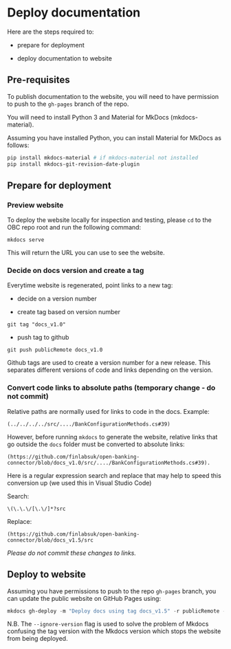 # Deploy documentation

Here are the steps required to:

- prepare for deployment 

- deploy documentation to website

## Pre-requisites

To publish documentation to the website, you will need to have permission to push to the `gh-pages` branch of the repo.

You will need to install Python 3 and Material for MkDocs (mkdocs-material).

Assuming you have installed Python, you can install Material for MkDocs as follows:

```powershell
pip install mkdocs-material # if mkdocs-material not installed
pip install mkdocs-git-revision-date-plugin
```

## Prepare for deployment

### Preview website

To deploy the website locally for inspection and testing, please `cd` to the OBC repo root and run the following command:
```
mkdocs serve
```
This will return the URL you can use to see the website.


### Decide on docs version and create a tag

Everytime website is regenerated, point links to a new tag:

- decide on a version number

- create tag based on version number

```
git tag "docs_v1.0"
```

- push tag to github
```
git push publicRemote docs_v1.0
```


Github tags are used to create a version number for a new release. This separates different versions of code and links depending on the version. 

### Convert code links to absolute paths (temporary change - do not commit)

Relative paths are normally used for links to code in the docs. Example:
```
(../../../../src/..../BankConfigurationMethods.cs#39)
```

However, before running `mkdocs` to generate the website, relative links that go outside the `docs` folder must be converted to absolute links:
```
(https://github.com/finlabsuk/open-banking-connector/blob/docs_v1.0/src/..../BankConfigurationMethods.cs#39).
```

Here is a regular expression search and replace that may help to speed this conversion up (we used this in Visual Studio Code)

Search:
```
\(\.\.\/[\.\/]*?src
```

Replace:
```
(https://github.com/finlabsuk/open-banking-connector/blob/docs_v1.5/src
```

*Please do not commit these changes to links.*

## Deploy to website 

Assuming you have permissions to push to the repo `gh-pages` branch, you can update the public website on GitHub Pages using:
```powershell
mkdocs gh-deploy -m "Deploy docs using tag docs_v1.5" -r publicRemote --ignore-version # adjust commit message and remote as required 
```

N.B. The ```--ignore-version```
flag is used to solve the problem of Mkdocs confusing the tag version with the Mkdocs version which stops the website from being deployed. 